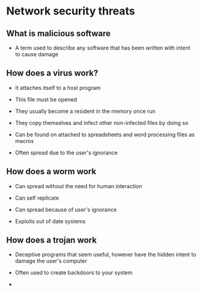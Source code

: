 # Network security threats

## What is malicious software

- A term used to describe any software that has been written with intent to cause damage

## How does a virus work?

- It attaches itself to a host program

- This file must be opened

- They usually become a resident in the memory once run

- They copy themselves and infect other non-infected files by doing so

- Can be found on attached to spreadsheets and word processing files as macros

- Often spread due to the user's ignorance

## How does a worm work

- Can spread without the need for human interaction

- Can self replicate

- Can spread because of user's ignorance

- Exploits out of date systems

## How does a trojan work

- Deceptive programs that seem useful, however have the hidden intent to damage the user's computer

- Often used to create backdoors to your system

- 